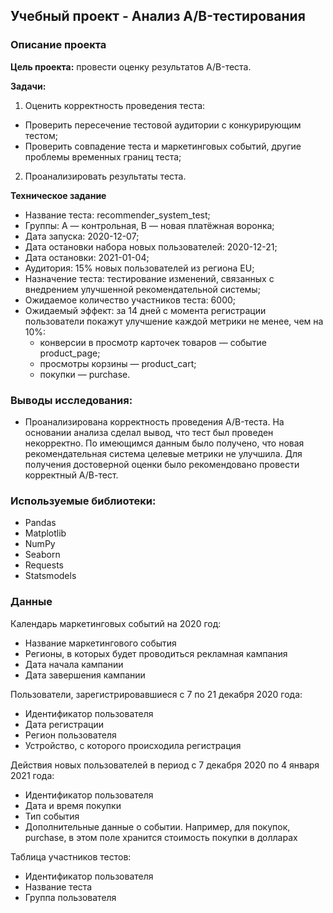 ## Учебный проект - Анализ А/B-тестирования

### Описание проекта

**Цель проекта:** провести оценку результатов A/B-теста.

**Задачи:**
1. Оценить корректность проведения теста:
* Проверить пересечение тестовой аудитории с конкурирующим тестом;
* Проверить совпадение теста и маркетинговых событий, другие проблемы временных границ теста;

2. Проанализировать результаты теста.

**Техническое задание**

* Название теста: recommender_system_test;
* Группы: А — контрольная, B — новая платёжная воронка;
* Дата запуска: 2020-12-07;
* Дата остановки набора новых пользователей: 2020-12-21;
* Дата остановки: 2021-01-04;
* Аудитория: 15% новых пользователей из региона EU;
* Назначение теста: тестирование изменений, связанных с внедрением улучшенной рекомендательной системы;
* Ожидаемое количество участников теста: 6000;
* Ожидаемый эффект: за 14 дней с момента регистрации пользователи покажут улучшение каждой метрики не менее, чем на 10%:
    + конверсии в просмотр карточек товаров — событие product_page;
    + просмотры корзины — product_cart;
    + покупки — purchase.
    
### Выводы исследования:

* Проанализирована корректность проведения A/B-теста. На основании анализа сделал вывод, что тест был проведен некорректно. По имеющимся данным было получено, что новая рекомендательная система целевые метрики не улучшила. Для получения достоверной оценки было рекомендовано провести корректный А/В-тест.

### Используемые библиотеки:

* Pandas
* Matplotlib
* NumPy
* Seaborn
* Requests
* Statsmodels

### Данные

Календарь маркетинговых событий на 2020 год:
* Название маркетингового события
* Регионы, в которых будет проводиться рекламная кампания
* Дата начала кампании
* Дата завершения кампании

Пользователи, зарегистрировавшиеся с 7 по 21 декабря 2020 года:
* Идентификатор пользователя
* Дата регистрации
* Регион пользователя
* Устройство, с которого происходила регистрация

Действия новых пользователей в период с 7 декабря 2020 по 4 января 2021 года:
* Идентификатор пользователя
* Дата и время покупки
* Тип события
* Дополнительные данные о событии. Например, для покупок, purchase, в этом поле хранится стоимость покупки в долларах

Таблица участников тестов:
* Идентификатор пользователя
* Название теста
* Группа пользователя